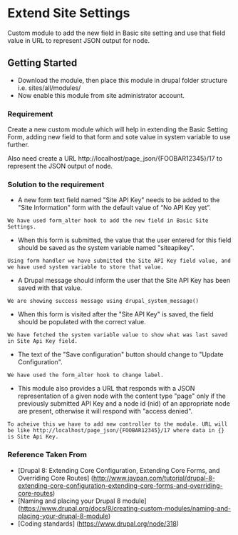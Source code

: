# Extend Site Settings
Custom module to add the new field in Basic site setting and use that field value in URL to represent JSON output for node.

## Getting Started

* Download the module, then place this module in drupal folder structure i.e. sites/all/modules/
* Now enable this module from site administrator account.


### Requirement
Create a new custom module which will help in extending the Basic Setting Form, adding new field to that form and sote value in system variable to use further.

Also need create a URL http://localhost/page_json/{FOOBAR12345}/17 to represent the JSON output of node.

### Solution to the requirement

* A new form text field named "Site API Key" needs to be added to the "Site Information" form with the default value of “No API Key yet”.
```
We have used form_alter hook to add the new field in Basic Site Settings.
```

* When this form is submitted, the value that the user entered for this field should be saved as the system variable named "siteapikey".
```
Using form handler we have submitted the Site API Key field value, and we have used system variable to store that value.
```

* A Drupal message should inform the user that the Site API Key has been saved with that value.
```
We are showing success message using drupal_system_message()
```

* When this form is visited after the "Site API Key" is saved, the field should be populated with the correct value.
```
We have fetched the system variable value to show what was last saved in Site Api Key field.
```

* The text of the "Save configuration" button should change to "Update Configuration".
```
We have used the form_alter hook to change label.
```

* This module also provides a URL that responds with a JSON representation of a given node with the content type "page" only if the previously submitted API Key and a node id (nid) of an appropriate node are present, otherwise it will respond with "access denied".
```
To acheive this we have to add new controller to the module. URL will be like http://localhost/page_json/{FOOBAR12345}/17 where data in {} is Site Api Key.
```

### Reference Taken From
* [Drupal 8: Extending Core Configuration, Extending Core Forms, and Overriding Core Routes] (http://www.jaypan.com/tutorial/drupal-8-extending-core-configuration-extending-core-forms-and-overriding-core-routes)
* [Naming and placing your Drupal 8 module] (https://www.drupal.org/docs/8/creating-custom-modules/naming-and-placing-your-drupal-8-module)
* [Coding standards] (https://www.drupal.org/node/318)
